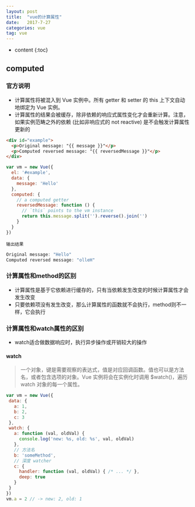 ```yaml
---
layout: post
title:  "vue的计算属性"
date:   2017-7-27
categories: vue
tag: vue
---
```



* content
{:toc}


## computed

### 官方说明

- 计算属性将被混入到 Vue 实例中。所有 getter 和 setter 的 this 上下文自动地绑定为 Vue 实例。
- 计算属性的结果会被缓存，除非依赖的响应式属性变化才会重新计算。注意，如果实例范畴之外的依赖 (比如非响应式的 not reactive) 是不会触发计算属性更新的

```html
<div id="example">
  <p>Original message: "{{ message }}"</p>
  <p>Computed reversed message: "{{ reversedMessage }}"</p>
</div>
```

```javascript
var vm = new Vue({
  el: '#example',
  data: {
    message: 'Hello'
  },
  computed: {
    // a computed getter
    reversedMessage: function () {
      // `this` points to the vm instance
      return this.message.split('').reverse().join('')
    }
  }
})
```

`输出结果`
```javascript
Original message: "Hello"
Computed reversed message: "olleH"
```

### 计算属性和method的区别

- 计算属性是基于它依赖进行缓存的，只有当依赖发生改变的时候计算属性才会发生改变
- 只要依赖项没有发生改变，那么计算属性的函数就不会执行，method则不一样，它会执行

### 计算属性和watch属性的区别

- watch适合做数据响应时，执行异步操作或开销较大的操作

#### watch

 > 一个对象，键是需要观察的表达式，值是对应回调函数。值也可以是方法名，或者包含选项的对象。Vue 实例将会在实例化时调用 $watch()，遍历 watch 对象的每一个属性。

 ```javascript
 var vm = new Vue({
  data: {
    a: 1,
    b: 2,
    c: 3
  },
  watch: {
    a: function (val, oldVal) {
      console.log('new: %s, old: %s', val, oldVal)
    },
    // 方法名
    b: 'someMethod',
    // 深度 watcher
    c: {
      handler: function (val, oldVal) { /* ... */ },
      deep: true
    }
  }
})
vm.a = 2 // -> new: 2, old: 1

 ```